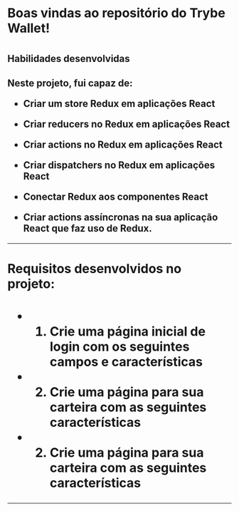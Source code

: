 <h1>Boas vindas ao repositório do Trybe Wallet!<h1>
<h2>Habilidades desenvolvidas<h2>
<p>Neste projeto, fui capaz de:

- Criar um store Redux em aplicações React

- Criar reducers no Redux em aplicações React

- Criar actions no Redux em aplicações React

- Criar dispatchers no Redux em aplicações React

- Conectar Redux aos componentes React

- Criar actions assíncronas na sua aplicação React que faz uso de Redux.

---
<p>
<h1>Requisitos desenvolvidos no projeto:<h1>
<p>

- 1. Crie uma página inicial de login com os seguintes campos e características

- 2. Crie uma página para sua carteira com as seguintes características

- 2. Crie uma página para sua carteira com as seguintes características
    
---
<p>
    


    
